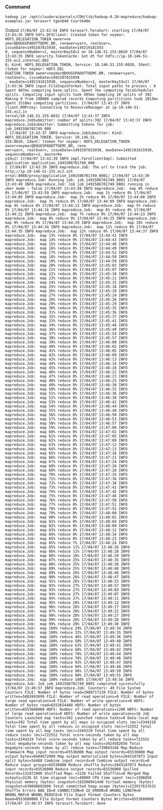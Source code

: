 ### Command
`hadoop jar /opt/cloudera/parcels/CDH/lib/hadoop-0.20-mapreduce/hadoop-examples.jar terasort tgen640 tsort640m`

Output
``
17/04/07 13:43:34 INFO terasort.TeraSort: starting
17/04/07 13:43:35 INFO hdfs.DFSClient: Created token for neymar: HDFS_DELEGATION_TOKEN owner=ne                                                                                              ymar@DOUGSPADOTTOEMC.BR, renewer=yarn, realUser=, issueDate=1491587015930, maxDate=149219181593                                                                                              0, sequenceNumber=1, masterKeyId=2 on 10.146.51.155:8020
17/04/07 13:43:35 INFO security.TokenCache: Got dt for hdfs://ip-10-146-51-155.ec2.internal:802                                                                                              0; Kind: HDFS_DELEGATION_TOKEN, Service: 10.146.51.155:8020, Ident: (token for neymar: HDFS_DEL                                                                                              EGATION_TOKEN owner=neymar@DOUGSPADOTTOEMC.BR, renewer=yarn, realUser=, issueDate=1491587015930                                                                                              , maxDate=1492191815930, sequenceNumber=1, masterKeyId=2)
17/04/07 13:43:36 INFO input.FileInputFormat: Total input paths to process : 8
Spent 487ms computing base-splits.
Spent 7ms computing TeraScheduler splits.
Computing input splits took 495ms
Sampling 10 splits of 392
Making 8 from 100000 sampled records
Computing parititions took 1013ms
Spent 1510ms computing partitions.
17/04/07 13:43:37 INFO client.RMProxy: Connecting to ResourceManager at ip-10-146-51-155.ec2.in                                                                                              ternal/10.146.51.155:8032
17/04/07 13:43:37 INFO mapreduce.JobSubmitter: number of splits:392
17/04/07 13:43:37 INFO mapreduce.JobSubmitter: Submitting tokens for job: job_1491586701749_000                                                                                              1
17/04/07 13:43:37 INFO mapreduce.JobSubmitter: Kind: HDFS_DELEGATION_TOKEN, Service: 10.146.51.                                                                                              155:8020, Ident: (token for neymar: HDFS_DELEGATION_TOKEN owner=neymar@DOUGSPADOTTOEMC.BR, rene                                                                                              wer=yarn, realUser=, issueDate=1491587015930, maxDate=1492191815930, sequenceNumber=1, masterKe                                                                                              yId=2)
17/04/07 13:43:39 INFO impl.YarnClientImpl: Submitted application application_1491586701749_000                                                                                              1
17/04/07 13:43:39 INFO mapreduce.Job: The url to track the job: http://ip-10-146-51-155.ec2.int                                                                                              ernal:8088/proxy/application_1491586701749_0001/
17/04/07 13:43:39 INFO mapreduce.Job: Running job: job_1491586701749_0001
17/04/07 13:43:49 INFO mapreduce.Job: Job job_1491586701749_0001 running in uber mode : false
17/04/07 13:43:49 INFO mapreduce.Job:  map 0% reduce 0%
17/04/07 13:43:59 INFO mapreduce.Job:  map 1% reduce 0%
17/04/07 13:44:05 INFO mapreduce.Job:  map 2% reduce 0%
17/04/07 13:44:08 INFO mapreduce.Job:  map 3% reduce 0%
17/04/07 13:44:09 INFO mapreduce.Job:  map 4% reduce 0%
17/04/07 13:44:13 INFO mapreduce.Job:  map 5% reduce 0%
17/04/07 13:44:16 INFO mapreduce.Job:  map 6% reduce 0%
17/04/07 13:44:22 INFO mapreduce.Job:  map 7% reduce 0%
17/04/07 13:44:23 INFO mapreduce.Job:  map 8% reduce 0%
17/04/07 13:44:25 INFO mapreduce.Job:  map 9% reduce 0%
17/04/07 13:44:29 INFO mapreduce.Job:  map 10% reduce 0%
17/04/07 13:44:34 INFO mapreduce.Job:  map 11% reduce 0%
17/04/07 13:44:35 INFO mapreduce.Job:  map 12% reduce 0%
17/04/07 13:44:37 INFO mapreduce.Job:  map 13% reduce 0%
17/04/07 13:44:41 INFO mapreduce.Job:  map 14% reduce 0%
17/04/07 13:44:43 INFO mapreduce.Job:  map 15% reduce 0%
17/04/07 13:44:48 INFO mapreduce.Job:  map 16% reduce 0%
17/04/07 13:44:49 INFO mapreduce.Job:  map 17% reduce 0%
17/04/07 13:44:52 INFO mapreduce.Job:  map 18% reduce 0%
17/04/07 13:44:58 INFO mapreduce.Job:  map 19% reduce 0%
17/04/07 13:44:59 INFO mapreduce.Job:  map 20% reduce 0%
17/04/07 13:45:02 INFO mapreduce.Job:  map 21% reduce 0%
17/04/07 13:45:07 INFO mapreduce.Job:  map 22% reduce 0%
17/04/07 13:45:10 INFO mapreduce.Job:  map 23% reduce 0%
17/04/07 13:45:11 INFO mapreduce.Job:  map 24% reduce 0%
17/04/07 13:45:15 INFO mapreduce.Job:  map 25% reduce 0%
17/04/07 13:45:18 INFO mapreduce.Job:  map 26% reduce 0%
17/04/07 13:45:19 INFO mapreduce.Job:  map 27% reduce 0%
17/04/07 13:45:24 INFO mapreduce.Job:  map 28% reduce 0%
17/04/07 13:45:26 INFO mapreduce.Job:  map 29% reduce 0%
17/04/07 13:45:29 INFO mapreduce.Job:  map 30% reduce 0%
17/04/07 13:45:35 INFO mapreduce.Job:  map 31% reduce 0%
17/04/07 13:45:36 INFO mapreduce.Job:  map 32% reduce 0%
17/04/07 13:45:37 INFO mapreduce.Job:  map 33% reduce 0%
17/04/07 13:45:41 INFO mapreduce.Job:  map 34% reduce 0%
17/04/07 13:45:48 INFO mapreduce.Job:  map 36% reduce 0%
17/04/07 13:45:49 INFO mapreduce.Job:  map 37% reduce 0%
17/04/07 13:45:54 INFO mapreduce.Job:  map 38% reduce 0%
17/04/07 13:45:57 INFO mapreduce.Job:  map 39% reduce 0%
17/04/07 13:46:00 INFO mapreduce.Job:  map 40% reduce 0%
17/04/07 13:46:02 INFO mapreduce.Job:  map 41% reduce 0%
17/04/07 13:46:05 INFO mapreduce.Job:  map 42% reduce 0%
17/04/07 13:46:09 INFO mapreduce.Job:  map 43% reduce 0%
17/04/07 13:46:13 INFO mapreduce.Job:  map 44% reduce 0%
17/04/07 13:46:14 INFO mapreduce.Job:  map 45% reduce 0%
17/04/07 13:46:16 INFO mapreduce.Job:  map 46% reduce 0%
17/04/07 13:46:22 INFO mapreduce.Job:  map 47% reduce 0%
17/04/07 13:46:23 INFO mapreduce.Job:  map 48% reduce 0%
17/04/07 13:46:25 INFO mapreduce.Job:  map 49% reduce 0%
17/04/07 13:46:30 INFO mapreduce.Job:  map 50% reduce 0%
17/04/07 13:46:33 INFO mapreduce.Job:  map 51% reduce 0%
17/04/07 13:46:36 INFO mapreduce.Job:  map 52% reduce 0%
17/04/07 13:46:38 INFO mapreduce.Job:  map 53% reduce 0%
17/04/07 13:46:42 INFO mapreduce.Job:  map 54% reduce 0%
17/04/07 13:46:44 INFO mapreduce.Job:  map 55% reduce 0%
17/04/07 13:46:49 INFO mapreduce.Job:  map 56% reduce 0%
17/04/07 13:46:50 INFO mapreduce.Job:  map 57% reduce 0%
17/04/07 13:46:53 INFO mapreduce.Job:  map 58% reduce 0%
17/04/07 13:46:57 INFO mapreduce.Job:  map 59% reduce 0%
17/04/07 13:47:00 INFO mapreduce.Job:  map 60% reduce 0%
17/04/07 13:47:02 INFO mapreduce.Job:  map 61% reduce 0%
17/04/07 13:47:05 INFO mapreduce.Job:  map 62% reduce 0%
17/04/07 13:47:09 INFO mapreduce.Job:  map 63% reduce 0%
17/04/07 13:47:12 INFO mapreduce.Job:  map 64% reduce 0%
17/04/07 13:47:13 INFO mapreduce.Job:  map 65% reduce 0%
17/04/07 13:47:16 INFO mapreduce.Job:  map 66% reduce 0%
17/04/07 13:47:21 INFO mapreduce.Job:  map 67% reduce 0%
17/04/07 13:47:24 INFO mapreduce.Job:  map 68% reduce 0%
17/04/07 13:47:26 INFO mapreduce.Job:  map 69% reduce 0%
17/04/07 13:47:28 INFO mapreduce.Job:  map 70% reduce 0%
17/04/07 13:47:33 INFO mapreduce.Job:  map 71% reduce 0%
17/04/07 13:47:36 INFO mapreduce.Job:  map 72% reduce 0%
17/04/07 13:47:38 INFO mapreduce.Job:  map 73% reduce 0%
17/04/07 13:47:41 INFO mapreduce.Job:  map 74% reduce 0%
17/04/07 13:47:45 INFO mapreduce.Job:  map 75% reduce 0%
17/04/07 13:47:46 INFO mapreduce.Job:  map 76% reduce 0%
17/04/07 13:47:50 INFO mapreduce.Job:  map 77% reduce 0%
17/04/07 13:47:51 INFO mapreduce.Job:  map 78% reduce 0%
17/04/07 13:47:55 INFO mapreduce.Job:  map 79% reduce 0%
17/04/07 13:48:00 INFO mapreduce.Job:  map 80% reduce 0%
17/04/07 13:48:02 INFO mapreduce.Job:  map 81% reduce 0%
17/04/07 13:48:04 INFO mapreduce.Job:  map 82% reduce 0%
17/04/07 13:48:09 INFO mapreduce.Job:  map 83% reduce 0%
17/04/07 13:48:12 INFO mapreduce.Job:  map 84% reduce 0%
17/04/07 13:48:14 INFO mapreduce.Job:  map 85% reduce 0%
17/04/07 13:48:23 INFO mapreduce.Job:  map 85% reduce 7%
17/04/07 13:48:24 INFO mapreduce.Job:  map 85% reduce 11%
17/04/07 13:48:26 INFO mapreduce.Job:  map 86% reduce 11%
17/04/07 13:48:28 INFO mapreduce.Job:  map 86% reduce 18%
17/04/07 13:48:29 INFO mapreduce.Job:  map 87% reduce 25%
17/04/07 13:48:35 INFO mapreduce.Job:  map 88% reduce 25%
17/04/07 13:48:38 INFO mapreduce.Job:  map 89% reduce 25%
17/04/07 13:48:40 INFO mapreduce.Job:  map 89% reduce 26%
17/04/07 13:48:46 INFO mapreduce.Job:  map 90% reduce 26%
17/04/07 13:48:47 INFO mapreduce.Job:  map 91% reduce 26%
17/04/07 13:48:53 INFO mapreduce.Job:  map 92% reduce 27%
17/04/07 13:48:57 INFO mapreduce.Job:  map 93% reduce 27%
17/04/07 13:49:03 INFO mapreduce.Job:  map 94% reduce 27%
17/04/07 13:49:07 INFO mapreduce.Job:  map 95% reduce 27%
17/04/07 13:49:11 INFO mapreduce.Job:  map 95% reduce 28%
17/04/07 13:49:12 INFO mapreduce.Job:  map 96% reduce 28%
17/04/07 13:49:17 INFO mapreduce.Job:  map 97% reduce 28%
17/04/07 13:49:22 INFO mapreduce.Job:  map 98% reduce 28%
17/04/07 13:49:27 INFO mapreduce.Job:  map 99% reduce 28%
17/04/07 13:49:28 INFO mapreduce.Job:  map 99% reduce 29%
17/04/07 13:49:30 INFO mapreduce.Job:  map 100% reduce 29%
17/04/07 13:49:34 INFO mapreduce.Job:  map 100% reduce 32%
17/04/07 13:49:35 INFO mapreduce.Job:  map 100% reduce 46%
17/04/07 13:49:36 INFO mapreduce.Job:  map 100% reduce 50%
17/04/07 13:49:40 INFO mapreduce.Job:  map 100% reduce 63%
17/04/07 13:49:41 INFO mapreduce.Job:  map 100% reduce 68%
17/04/07 13:49:42 INFO mapreduce.Job:  map 100% reduce 70%
17/04/07 13:49:44 INFO mapreduce.Job:  map 100% reduce 78%
17/04/07 13:49:46 INFO mapreduce.Job:  map 100% reduce 93%
17/04/07 13:49:47 INFO mapreduce.Job:  map 100% reduce 94%
17/04/07 13:49:48 INFO mapreduce.Job:  map 100% reduce 96%
17/04/07 13:49:50 INFO mapreduce.Job:  map 100% reduce 98%
17/04/07 13:49:55 INFO mapreduce.Job:  map 100% reduce 100%
17/04/07 13:49:56 INFO mapreduce.Job: Job job_1491586701749_0001 completed successfully
17/04/07 13:49:57 INFO mapreduce.Job: Counters: 49
        File System Counters
                FILE: Number of bytes read=2908717120
                FILE: Number of bytes written=5802693699
                FILE: Number of read operations=0
                FILE: Number of large read operations=0
                FILE: Number of write operations=0
                HDFS: Number of bytes read=6553654488
                HDFS: Number of bytes written=6553600000
                HDFS: Number of read operations=1200
                HDFS: Number of large read operations=0
                HDFS: Number of write operations=16
        Job Counters
                Launched map tasks=392
                Launched reduce tasks=8
                Data-local map tasks=392
                Total time spent by all maps in occupied slots (ms)=3344319
                Total time spent by all reduces in occupied slots (ms)=722552
                Total time spent by all map tasks (ms)=3344319
                Total time spent by all reduce tasks (ms)=722552
                Total vcore-seconds taken by all map tasks=3344319
                Total vcore-seconds taken by all reduce tasks=722552
                Total megabyte-seconds taken by all map tasks=3424582656
                Total megabyte-seconds taken by all reduce tasks=739893248
        Map-Reduce Framework
                Map input records=65536000
                Map output records=65536000
                Map output bytes=6684672000
                Map output materialized bytes=2843187873
                Input split bytes=54488
                Combine input records=0
                Combine output records=0
                Reduce input groups=65536000
                Reduce shuffle bytes=2843187873
                Reduce input records=65536000
                Reduce output records=65536000
                Spilled Records=131072000
                Shuffled Maps =3136
                Failed Shuffles=0
                Merged Map outputs=3136
                GC time elapsed (ms)=49009
                CPU time spent (ms)=1506850
                Physical memory (bytes) snapshot=192506941440
                Virtual memory (bytes) snapshot=630698692608
                Total committed heap usage (bytes)=223917637632
        Shuffle Errors
                BAD_ID=0
                CONNECTION=0
                IO_ERROR=0
                WRONG_LENGTH=0
                WRONG_MAP=0
                WRONG_REDUCE=0
        File Input Format Counters
                Bytes Read=6553600000
        File Output Format Counters
                Bytes Written=6553600000
17/04/07 13:49:57 INFO terasort.TeraSort: done
``
